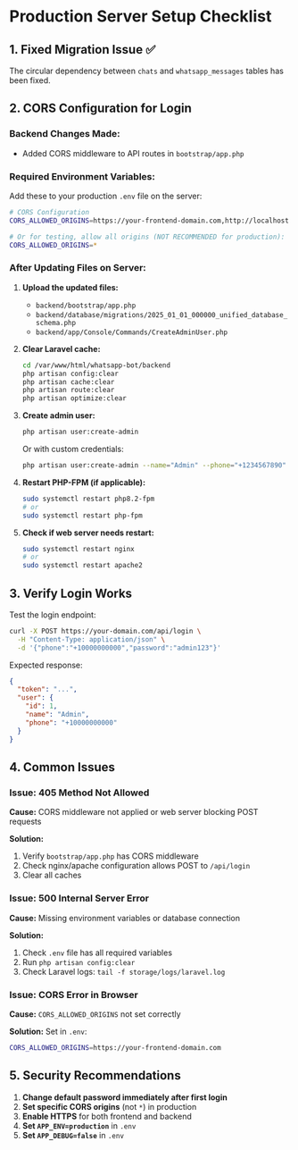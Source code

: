 # Production Server Setup Checklist

## 1. Fixed Migration Issue ✅
The circular dependency between `chats` and `whatsapp_messages` tables has been fixed.

## 2. CORS Configuration for Login

### Backend Changes Made:
- Added CORS middleware to API routes in `bootstrap/app.php`

### Required Environment Variables:

Add these to your production `.env` file on the server:

```bash
# CORS Configuration
CORS_ALLOWED_ORIGINS=https://your-frontend-domain.com,http://localhost:5173

# Or for testing, allow all origins (NOT RECOMMENDED for production):
CORS_ALLOWED_ORIGINS=*
```

### After Updating Files on Server:

1. **Upload the updated files:**
   - `backend/bootstrap/app.php`
   - `backend/database/migrations/2025_01_01_000000_unified_database_schema.php`
   - `backend/app/Console/Commands/CreateAdminUser.php`

2. **Clear Laravel cache:**
   ```bash
   cd /var/www/html/whatsapp-bot/backend
   php artisan config:clear
   php artisan cache:clear
   php artisan route:clear
   php artisan optimize:clear
   ```

3. **Create admin user:**
   ```bash
   php artisan user:create-admin
   ```
   
   Or with custom credentials:
   ```bash
   php artisan user:create-admin --name="Admin" --phone="+1234567890" --password="your-secure-password"
   ```

4. **Restart PHP-FPM (if applicable):**
   ```bash
   sudo systemctl restart php8.2-fpm
   # or
   sudo systemctl restart php-fpm
   ```

5. **Check if web server needs restart:**
   ```bash
   sudo systemctl restart nginx
   # or
   sudo systemctl restart apache2
   ```

## 3. Verify Login Works

Test the login endpoint:
```bash
curl -X POST https://your-domain.com/api/login \
  -H "Content-Type: application/json" \
  -d '{"phone":"+10000000000","password":"admin123"}'
```

Expected response:
```json
{
  "token": "...",
  "user": {
    "id": 1,
    "name": "Admin",
    "phone": "+10000000000"
  }
}
```

## 4. Common Issues

### Issue: 405 Method Not Allowed
**Cause:** CORS middleware not applied or web server blocking POST requests

**Solution:**
1. Verify `bootstrap/app.php` has CORS middleware
2. Check nginx/apache configuration allows POST to `/api/login`
3. Clear all caches

### Issue: 500 Internal Server Error
**Cause:** Missing environment variables or database connection

**Solution:**
1. Check `.env` file has all required variables
2. Run `php artisan config:clear`
3. Check Laravel logs: `tail -f storage/logs/laravel.log`

### Issue: CORS Error in Browser
**Cause:** `CORS_ALLOWED_ORIGINS` not set correctly

**Solution:**
Set in `.env`:
```bash
CORS_ALLOWED_ORIGINS=https://your-frontend-domain.com
```

## 5. Security Recommendations

1. **Change default password immediately after first login**
2. **Set specific CORS origins** (not `*`) in production
3. **Enable HTTPS** for both frontend and backend
4. **Set `APP_ENV=production`** in `.env`
5. **Set `APP_DEBUG=false`** in `.env`

